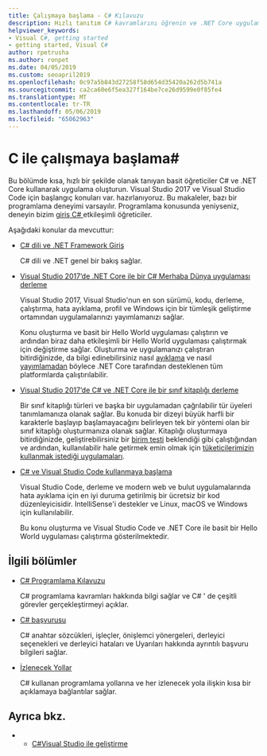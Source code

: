 ```yaml
---
title: Çalışmaya başlama - C# Kılavuzu
description: Hızlı tanıtım C# kavramlarını öğrenin ve .NET Core uygulamaları yazmaya olanak tanıyan kısa ve basit eğitimler bulun.
helpviewer_keywords:
- Visual C#, getting started
- getting started, Visual C#
author: rpetrusha
ms.author: ronpet
ms.date: 04/05/2019
ms.custom: seoapril2019
ms.openlocfilehash: 0c97a5b843d27258f58d654d35420a262d5b741a
ms.sourcegitcommit: ca2ca60e6f5ea327f164be7ce26d9599e0f85fe4
ms.translationtype: MT
ms.contentlocale: tr-TR
ms.lasthandoff: 05/06/2019
ms.locfileid: "65062963"
---
```

# <a name="get-started-with-c"></a>C ile çalışmaya başlama\#

Bu bölümde kısa, hızlı bir şekilde olanak tanıyan basit öğreticiler C# ve .NET Core kullanarak uygulama oluşturun. Visual Studio 2017 ve Visual Studio Code için başlangıç konuları var. hazırlanıyoruz. Bu makaleler, bazı bir programlama deneyimi varsayılır. Programlama konusunda yeniyseniz, deneyin bizim [giriş C# ](../tutorials/intro-to-csharp/index.md) etkileşimli öğreticiler.

Aşağıdaki konular da mevcuttur:

* [C# dili ve .NET Framework Giriş](introduction-to-the-csharp-language-and-the-net-framework.md)

     C# dili ve .NET genel bir bakış sağlar.

* [Visual Studio 2017’de .NET Core ile bir C# Merhaba Dünya uygulaması derleme](../../core/tutorials/with-visual-studio.md)

   Visual Studio 2017, Visual Studio'nun en son sürümü, kodu, derleme, çalıştırma, hata ayıklama, profil ve Windows için bir tümleşik geliştirme ortamından uygulamalarınızı yayımlamanızı sağlar.

   Konu oluşturma ve basit bir Hello World uygulaması çalıştırın ve ardından biraz daha etkileşimli bir Hello World uygulaması çalıştırmak için değiştirme sağlar. Oluşturma ve uygulamanızı çalıştıran bitirdiğinizde, da bilgi edinebilirsiniz nasıl [ayıklama](../../core/tutorials/debugging-with-visual-studio.md) ve nasıl [yayımlamadan](../../core/tutorials/publishing-with-visual-studio.md) böylece .NET Core tarafından desteklenen tüm platformlarda çalıştırılabilir.

* [Visual Studio 2017’de C# ve .NET Core ile bir sınıf kitaplığı derleme](../../core/tutorials/library-with-visual-studio.md)

   Bir sınıf kitaplığı türleri ve başka bir uygulamadan çağrılabilir tür üyeleri tanımlamanıza olanak sağlar. Bu konuda bir dizeyi büyük harfli bir karakterle başlayıp başlamayacağını belirleyen tek bir yöntemi olan bir sınıf kitaplığı oluşturmanıza olanak sağlar. Kitaplığı oluşturmaya bitirdiğinizde, geliştirebilirsiniz bir [birim testi](../../core/tutorials/testing-library-with-visual-studio.md) beklendiği gibi çalıştığından ve ardından, kullanılabilir hale getirmek emin olmak için [tüketicilerimizin kullanmak istediği uygulamaları](../../core/tutorials/consuming-library-with-visual-studio.md).

* [C# ve Visual Studio Code kullanmaya başlama](../../core/tutorials/with-visual-studio-code.md)

   Visual Studio Code, derleme ve modern web ve bulut uygulamalarında hata ayıklama için en iyi duruma getirilmiş bir ücretsiz bir kod düzenleyicisidir. IntelliSense'i destekler ve Linux, macOS ve Windows için kullanılabilir.

   Bu konu oluşturma ve Visual Studio Code ve .NET Core ile basit bir Hello World uygulaması çalıştırma gösterilmektedir.

## <a name="related-sections"></a>İlgili bölümler

* [C# Programlama Kılavuzu](../../csharp/programming-guide/index.md)

    C# programlama kavramları hakkında bilgi sağlar ve C# ' de çeşitli görevler gerçekleştirmeyi açıklar.

* [C# başvurusu](../../csharp/language-reference/index.md)

    C# anahtar sözcükleri, işleçler, önişlemci yönergeleri, derleyici seçenekleri ve derleyici hataları ve Uyarıları hakkında ayrıntılı başvuru bilgileri sağlar.

* [İzlenecek Yollar](../../csharp/walkthroughs.md)

    C# kullanan programlama yollarına ve her izlenecek yola ilişkin kısa bir açıklamaya bağlantılar sağlar.

## <a name="see-also"></a>Ayrıca bkz.

- * [C#Visual Studio ile geliştirme](/visualstudio/get-started/csharp/)
